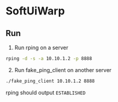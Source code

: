# SoftUiWarp

## Run

1. Run rping on a server
```bash
rping -d -s -a 10.10.1.2 -p 8888
```

2. Run fake_ping_client on another server
```bash
./fake_ping_client 10.10.1.2 8888
```

rping should output `ESTABLISHED`